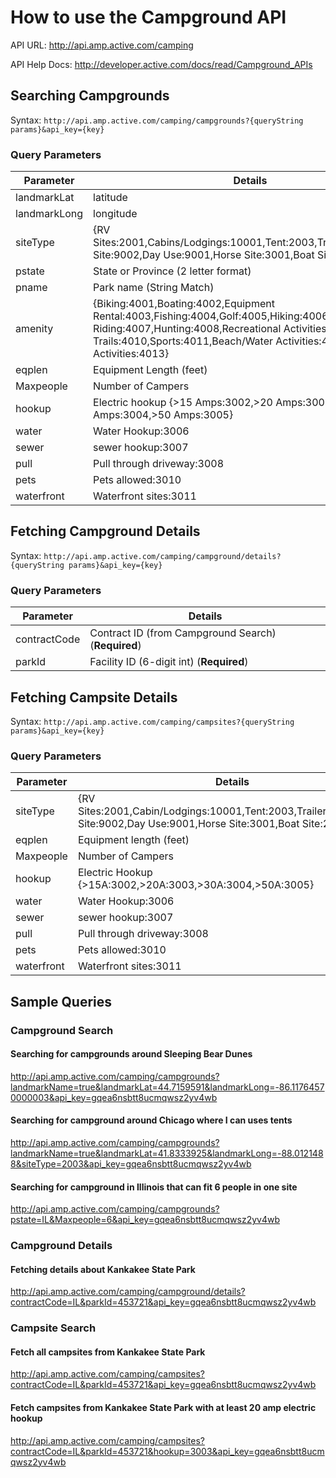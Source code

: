 # How to use the Campground API

API URL: http://api.amp.active.com/camping

API Help Docs: http://developer.active.com/docs/read/Campground_APIs

## Searching Campgrounds
Syntax: `http://api.amp.active.com/camping/campgrounds?{queryString params}&api_key={key}`
### Query Parameters
Parameter | Details
--------- | -------
landmarkLat | latitude
landmarkLong  | longitude
siteType  | {RV Sites:2001,Cabins/Lodgings:10001,Tent:2003,Trailer:2002,Group Site:9002,Day Use:9001,Horse Site:3001,Boat Site:2004}
pstate  | State or  Province (2 letter format)
pname | Park name (String Match)
amenity | {Biking:4001,Boating:4002,Equipment Rental:4003,Fishing:4004,Golf:4005,Hiking:4006,Horseback Riding:4007,Hunting:4008,Recreational Activities:4009,Scenic Trails:4010,Sports:4011,Beach/Water Activities:4012,Winter Activities:4013}
eqplen  | Equipment Length (feet)
Maxpeople | Number of Campers
hookup  | Electric hookup {>15 Amps:3002,>20 Amps:3003,>30 Amps:3004,>50 Amps:3005}
water | Water Hookup:3006
sewer | sewer hookup:3007
pull  | Pull through driveway:3008
pets  | Pets allowed:3010
waterfront  | Waterfront sites:3011

## Fetching Campground Details
Syntax: `http://api.amp.active.com/camping/campground/details?{queryString params}&api_key={key}`
### Query Parameters
Parameter | Details
--------- | -------
contractCode  | Contract ID (from Campground Search) (**Required**)
parkId  | Facility ID (6-digit int) (**Required**)
## Fetching Campsite Details
Syntax: `http://api.amp.active.com/camping/campsites?{queryString params}&api_key={key}`
### Query Parameters
Parameter | Details
--------- | -------
siteType  | {RV Sites:2001,Cabin/Lodgings:10001,Tent:2003,Trailer:2002,Group Site:9002,Day Use:9001,Horse Site:3001,Boat Site:2004}
eqplen  | Equipment length (feet)
Maxpeople | Number of Campers
hookup  | Electric Hookup {>15A:3002,>20A:3003,>30A:3004,>50A:3005}
water | Water Hookup:3006
sewer | sewer hookup:3007
pull  | Pull through driveway:3008
pets  | Pets allowed:3010
waterfront  | Waterfront sites:3011

## Sample Queries
### Campground Search
#### Searching for campgrounds around Sleeping Bear Dunes
http://api.amp.active.com/camping/campgrounds?landmarkName=true&landmarkLat=44.7159591&landmarkLong=-86.11764570000003&api_key=gqea6nsbtt8ucmqwsz2yv4wb
#### Searching for campground around Chicago where I can uses tents
http://api.amp.active.com/camping/campgrounds?landmarkName=true&landmarkLat=41.8333925&landmarkLong=-88.0121488&siteType=2003&api_key=gqea6nsbtt8ucmqwsz2yv4wb
#### Searching for campground in Illinois that can fit 6 people in one site
http://api.amp.active.com/camping/campgrounds?pstate=IL&Maxpeople=6&api_key=gqea6nsbtt8ucmqwsz2yv4wb
### Campground Details
#### Fetching details about Kankakee State Park
http://api.amp.active.com/camping/campground/details?contractCode=IL&parkId=453721&api_key=gqea6nsbtt8ucmqwsz2yv4wb
### Campsite Search
#### Fetch all campsites from Kankakee State Park
http://api.amp.active.com/camping/campsites?contractCode=IL&parkId=453721&api_key=gqea6nsbtt8ucmqwsz2yv4wb
#### Fetch campsites from Kankakee State Park with at least 20 amp electric hookup
http://api.amp.active.com/camping/campsites?contractCode=IL&parkId=453721&hookup=3003&api_key=gqea6nsbtt8ucmqwsz2yv4wb
